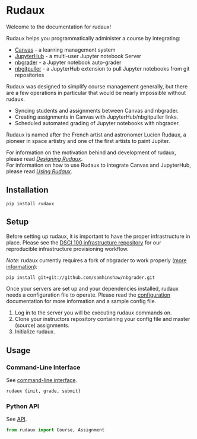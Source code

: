# Rudaux

Welcome to the documentation for rudaux!

Rudaux helps you programmatically administer a course by integrating:

- [Canvas](https://www.canvaslms.com/) - a learning management system
- [JupyterHub](https://github.com/jupyterhub/jupyterhub) - a multi-user Jupyter notebook Server
- [nbgrader](https://github.com/jupyter/nbgrader) - a Jupyter notebook auto-grader
- [nbgitpuller](https://github.com/data-8/nbgitpuller) - a JupyterHub extension to pull Jupyter notebooks from git repositories

Rudaux was designed to simplify course management generally, but there are a few operations in particular that would be nearly impossible without rudaux.

- Syncing students and assignments between Canvas and nbgrader.
- Creating assignments in Canvas with JupyterHub/nbgitpuller links.
- Scheduled automated grading of Jupyter notebooks with nbgrader.

Rudaux is named after the French artist and astronomer Lucien Rudaux, a pioneer in space artistry and one of the first artists to paint Jupiter.

<div class="showcase">
  <p>
    For information on the motivation behind and development of rudaux, please read 
    <a href="https://samhinshaw.com/blog/designing-rudaux"><em>Designing Rudaux</em></a>.
    <br>
    For information on how to use Rudaux to integrate Canvas and JupyterHub, please read 
    <a href="https://samhinshaw.com/blog/using-rudaux"><em>Using Rudaux</em></a>.
  </p>
</div>

## Installation

```
pip install rudaux
```

## Setup

Before setting up rudaux, it is important to have the proper infrastructure in place. Please see the [DSCI 100 infrastructure repository](https://github.ubc.ca/UBC-DSCI/dsc100-infra) for our reproducible infrastructure provisioning workflow.

_Note_: rudaux currently requires a fork of nbgrader to work properly ([more information](https://github.com/samhinshaw/rudaux/issues/7)):

```sh
pip install git+git://github.com/samhinshaw/nbgrader.git
```

Once your servers are set up and your dependencies installed, rudaux needs a configuration file to operate. Please read the [configuration](config) documentation for more information and a sample config file.

1. Log in to the server you will be executing rudaux commands on.
2. Clone your instructors repository containing your config file and master (source) assignments.
3. Initialize rudaux.

## Usage

### Command-Line Interface

See [command-line interface](cli).

```sh
rudaux {init, grade, submit}
```

### Python API

See [API](api).

```py
from rudaux import Course, Assignment
```
